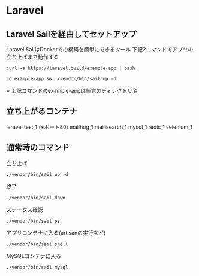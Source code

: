 # Laravel

## Laravel Sailを経由してセットアップ
Laravel SailはDockerでの構築を簡単にできるツール
下記2コマンドでアプリの立ち上げまで動作する

```
curl -s https://laravel.build/example-app | bash
```

```
cd example-app && ./vendor/bin/sail up -d
```

※ 上記コマンドのexample-appは任意のディレクトリ名

## 立ち上がるコンテナ

laravel.test_1 (※ポート80)
mailhog_1
meilisearch_1
mysql_1
redis_1
selenium_1

## 通常時のコマンド

立ち上げ

```
./vendor/bin/sail up -d
```

終了

```
./vendor/bin/sail down
```

ステータス確認

```
./vendor/bin/sail ps
```

アプリコンテナに入る(artisanの実行など)

```
./vendor/bin/sail shell
```

MySQLコンテナに入る

```
./vendor/bin/sail mysql
```